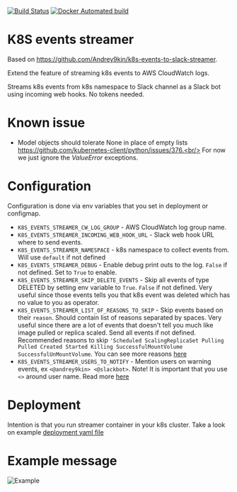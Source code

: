 [![Build Status](https://api.travis-ci.org/PandaXass/k8s-events-streamer.svg?branch=master)](https://travis-ci.org/PandaXass/k8s-events-streamer)
[![Docker Automated build](https://img.shields.io/docker/automated/woshiywl1985/k8s-events-streamer.svg)](https://hub.docker.com/r/woshiywl1985/k8s-events-streamer)

# K8S events streamer

Based on https://github.com/Andrey9kin/k8s-events-to-slack-streamer.

Extend the feature of streaming k8s events to AWS CloudWatch logs.

Streams k8s events from k8s namespace to Slack channel as a Slack bot using incoming web hooks. No tokens needed.

# Known issue

* Model objects should tolerate None in place of empty lists https://github.com/kubernetes-client/python/issues/376.<br/>
For now we just ignore the _ValueError_ exceptions.

# Configuration

Configuration is done via env variables that you set in deployment or configmap.

* `K8S_EVENTS_STREAMER_CW_LOG_GROUP` - AWS CloudWatch log group name.
* `K8S_EVENTS_STREAMER_INCOMING_WEB_HOOK_URL` - Slack web hook URL where to send events.
* `K8S_EVENTS_STREAMER_NAMESPACE` - k8s namespace to collect events from. Will use `default` if not defined
* `K8S_EVENTS_STREAMER_DEBUG` - Enable debug print outs to the log. `False` if not defined. Set to `True` to enable.
* `K8S_EVENTS_STREAMER_SKIP_DELETE_EVENTS` - Skip all events of type DELETED by setting  env variable to `True`. `False` if not defined. Very useful since those events tells you that k8s event was deleted which has no value to you as operator.
* `K8S_EVENTS_STREAMER_LIST_OF_REASONS_TO_SKIP` - Skip events based on their `reason`. Should contain list of reasons separated by spaces. Very useful since there are a lot of events that doesn't tell you much like image pulled or replica scaled. Send all events if not defined. Recommended reasons to skip `'Scheduled ScalingReplicaSet Pulling Pulled Created Started Killing SuccessfulMountVolume SuccessfulUnMountVolume`. You can see more reasons [here](https://github.com/kubernetes/kubernetes/blob/master/pkg/kubelet/events/event.go)
* `K8S_EVENTS_STREAMER_USERS_TO_NOTIFY` - Mention users on warning events, ex `<@andrey9kin> <@slackbot>`. Note! It is important that you use `<>` around user name. Read more [here](https://api.slack.com/docs/message-formatting#linking_to_channels_and_users)

# Deployment

Intention is that you run streamer container in your k8s cluster. Take a look on example [deployment yaml file](example-deployment.yaml)

# Example message

![Example](/example.png)
